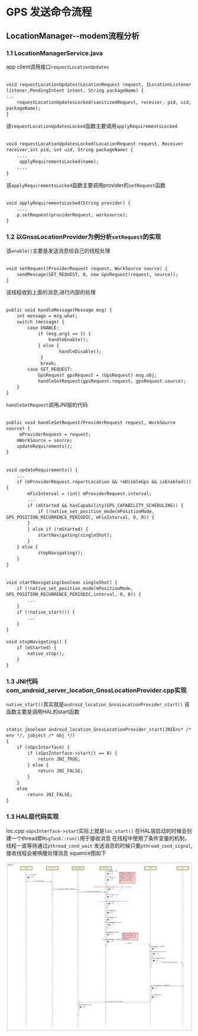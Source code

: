 # GPS 发送命令流程 #

## LocationManager--modem流程分析 ##

### 1.1 LocationManagerService.java ###
app client调用接口<code>requestLocationUpdates</code>
<pre><code>
void requestLocationUpdates(LocationRequest request, ILocationListener listener,PendingIntent intent, String packageName) {
...
    requestLocationUpdatesLocked(sanitizedRequest, recevier, pid, uid, packageName);
}
</code></pre>

该<code>requestLocationUpdatesLocked</code>函数主要调用<code>applyRequirementsLocked</code>
<pre><code>
void requestLocationUpdatesLocked(LocationRequest request, Receiver receiver,int pid, int uid, String packageName) { 
    ....
     applyRequirementsLocked(name);
    ....
}
</code></pre>

该<code>applyRequirementsLocked</code>函数主要调用provider的<code>setRequest</code>函数
<pre><code>
void applyRequirementsLocked(String provider) {  
    ....
	p.setRequest(providerRequest, worksource);
}
</code></pre>


### 1.2 以GnssLocationProvider为例分析<code>setRequest</code>的实现 ###

该<code>enable()</code>主要是发送消息给自己的线程处理
<pre><code>
void setRequest(ProviderRequest request, WorkSource source) {  
	sendMessage(SET_REQUEST, 0, new GpsRequest(request, source));
}
</code></pre>

该线程收到上面的消息,进行内部的处理
<pre><code>
public void handleMessage(Message msg) {
	int message = msg.what;
	switch (message) {
		case ENABLE:
			if (msg.arg1 == 1) {
				handleEnable();
			} else {
					handleDisable();
			 }
			 break;
		case SET_REQUEST:
			GpsRequest gpsRequest = (GpsRequest) msg.obj;
			handleSetRequest(gpsRequest.request, gpsRequest.source);
	}
}
</code></pre>

<code>handleSetRequest</code>调用JNI层的代码
<pre><code>
public void handleSetRequest(ProviderRequest request, WorkSource source) {
	 mProviderRequest = request;
	mWorkSource = source;
	updateRequirements();
}


void updateRequirements() {
	...
	if (mProviderRequest.reportLocation && !mDisbleGps && isEnabled()) {
		mFixInterval = (int) mProviderRequest.interval;
		...
		if (mStarted && hasCapability(GPS_CAPABILITY_SCHEDULING)) {
			if (!native_set_position_mode(mPositionMode, GPS_POSITION_RECURRENCE_PERIODIC, mFixInterval, 0, 0)) {
		}
		} else if (!mStarted) {
			startNavigating(singleShot);
		}
	} else {
			stopNavigating();
	}
}


void startNavigating(boolean singleShot) {
	if (!native_set_position_mode(mPositionMode, GPS_POSITION_RECURRENCE_PERIODIC,interval, 0, 0)) {
		...
	}
	if (!native_start()) {
		...
	}
}

void stopNavigating() {
	if (mStarted) {
		native_stop();
	}
}
</code></pre>


### 1.3 JNI代码com_android_server_location_GnssLocationProvider.cpp实现 ###

<code>native_start()</code>其实就是<code>android_location_GnssLocationProvider_start()</code>
该函数主要是调用HAL的start函数
<pre><code>
static jboolean android_location_GnssLocationProvider_start(JNIEnv* /* env */, jobject /* obj */)
{
    if (sGpsInterface) {
        if (sGpsInterface->start() == 0) {
            return JNI_TRUE;
        } else {
            return JNI_FALSE;
        }
    }
    else
        return JNI_FALSE;
}
</code></pre>

### 1.3 HAL层代码实现 ###
loc.cpp
<code>sGpsInterface->start</code>实际上就是<code>loc_start()</code>
在HAL层启动的时候会创建一个thread即<code>MsgTask::run()</code>用于接收消息
在线程中使用了条件变量的机制，线程一直等待通过<code>pthread_cond_wait</code>
发送消息的时候只要<code>pthread_cond_signal</code>,接收线程会被唤醒处理消息
squence图如下



![image](start-reportLocation.jpg)
